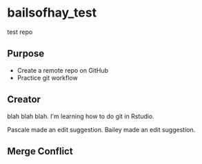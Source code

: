 # bailsofhay_test
test repo

## Purpose

- Create a remote repo on GitHub
- Practice git workflow

## Creator
blah blah blah. I'm learning how to do git in Rstudio.

Pascale made an edit suggestion. 
Bailey made an edit suggestion.

## Merge Conflict